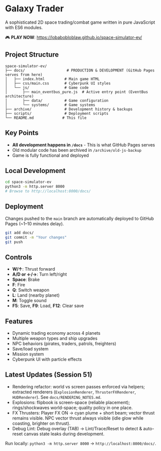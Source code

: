 # Galaxy Trader

A sophisticated 2D space trading/combat game written in pure JavaScript with ES6 modules.

🎮 **PLAY NOW**: https://lobabobloblaw.github.io/space-simulator-ev/

## Project Structure

```
space-simulator-ev/
├── docs/                   # PRODUCTION & DEVELOPMENT (GitHub Pages serves from here)
│   ├── index.html         # Main game HTML
│   ├── css/main.css       # Cyberpunk UI styles
│   └── js/                # Game code
│       ├── main_eventbus_pure.js  # Active entry point (EventBus architecture)
│       ├── data/          # Game configuration
│       └── systems/       # Game systems
├── archive/               # Development history & backups
├── scripts/               # Deployment scripts
└── README.md             # This file
```

## Key Points

- **All development happens in `/docs`** - This is what GitHub Pages serves
- Old modular code has been archived in `/archive/old-js-backup`
- Game is fully functional and deployed

## Local Development

```bash
cd space-simulator-ev
python3 -m http.server 8000
# Browse to http://localhost:8000/docs/
```

## Deployment

Changes pushed to the `main` branch are automatically deployed to GitHub Pages (~1–10 minutes delay).

```bash
git add docs/
git commit -m "Your changes"
git push
```

## Controls

- **W/↑**: Thrust forward
- **A/D or ←/→**: Turn left/right
- **Space**: Brake
- **F**: Fire
- **Q**: Switch weapon
- **L**: Land (nearby planet)
- **M**: Toggle sound
- **F5**: Save, **F9**: Load, **F12**: Clear save

## Features

- Dynamic trading economy across 4 planets
- Multiple weapon types and ship upgrades
- NPC behaviors (pirates, traders, patrols, freighters)
- Save/load system
- Mission system
- Cyberpunk UI with particle effects

## Latest Updates (Session 51)

- Rendering refactor: world vs screen passes enforced via helpers; extracted renderers (`ExplosionRenderer`, `ThrusterFXRenderer`, `HUDRenderer`). See `docs/RENDERING_NOTES.md`.
- Explosions: flipbook is screen-space (reliable placement); rings/shockwaves world-space; quality policy in one place.
- FX Thrusters: Player FX ON → cyan plume + short beam; vector thrust remains visible. NPC vector thrust always visible (idle glow while coasting, brighter on thrust).
- Debug Lint: Debug overlay (TAB) → Lint/Trace/Reset to detect & auto-reset canvas state leaks during development.

Run locally: `python3 -m http.server 8000` → `http://localhost:8000/docs/`.
